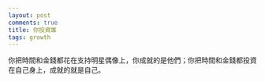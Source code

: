 ```yaml
---
layout: post
comments: true
title: 你投資誰
tags: growth
---
```

你把時間和金錢都花在支持明星偶像上，你成就的是他們；你把時間和金錢都投資在自己身上，成就的就是自己。

